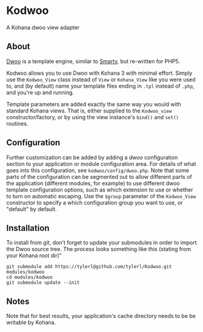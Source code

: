 # Kodwoo

A Kohana dwoo view adapter

## About

[Dwoo](http://dwoo.org/) is a template engine, similar to [Smarty](http://smarty.net), but re-written for PHP5.

Kodwoo allows you to use Dwoo with Kohana 3 with minimal effort. Simply use the `Kodwoo_View` class instead of
`View` or `Kohana_View` like you were used to, and (by default) name your template files ending in `.tpl` instead of `.php`, and you're up and running. 

Template parameters are added exactly the same way you would with standard Kohana views. That is, either supplied to the `Kodwoo_view` constructor/factory, or by using the view instance's `bind()` and `set()` routines.

## Configuration

Further customization can be added by adding a *dwoo* configuration section to your application or module configuration area. For details of what goes into this configuration, see `kodwoo/config/dwoo.php`. Note that some parts of the configuration can be segmented out to allow different parts of the application (different modules, for example) to use different dwoo template configuration options, such as which extension to use or whether to turn on automatic escaping. Use the `$group` parameter of the `Kodwoo_View` constructor to specify a which configuration group you want to use, or "default" by default.

## Installation

To install from git, don't forget to update your submodules in order to import the Dwoo source tree. The process looks something like this (stating from your Kohana root dir)"

    git submodule add https://tylerl@github.com/tylerl/Kodwoo.git modules/kodwoo
    cd modules/kodwoo
    git submodule update --init

## Notes

Note that for best results, your application's cache directory needs to be be writable by Kohana.
